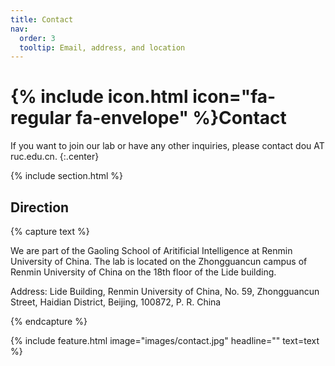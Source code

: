 ```yaml
---
title: Contact
nav:
  order: 3
  tooltip: Email, address, and location
---
```


# {% include icon.html icon="fa-regular fa-envelope" %}Contact

If you want to join our lab or have any other inquiries, please contact dou AT ruc.edu.cn. {:.center}

{% include section.html %}


## Direction

{% capture text %} 

We are part of the Gaoling School of Aritificial Intelligence at Renmin University of China. The lab is located on the Zhongguancun campus of Renmin University of China on the 18th floor of the Lide building.

Address: Lide Building, Renmin University of China, No. 59, Zhongguancun Street, Haidian District, Beijing, 100872, P. R. China

{% endcapture %}

{% include feature.html image="images/contact.jpg" headline="" text=text %}
